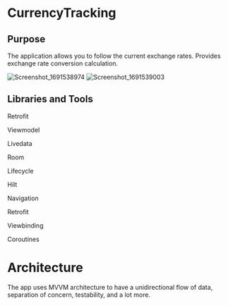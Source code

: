 # CurrencyTracking


## Purpose
The application allows you to follow the current exchange rates. Provides exchange rate conversion calculation.

![Screenshot_1691538974](https://github.com/Coola37/PokemonListApp/assets/110453767/44f0ff9e-8bad-4aff-a908-25e695588323)
![Screenshot_1691539003](https://github.com/Coola37/PokemonListApp/assets/110453767/869b4b2e-a5a9-4472-b04a-bff1075740c9)


## Libraries and Tools

Retrofit </p>
Viewmodel </p>
Livedata</p>
Room</p>
Lifecycle</p>
Hilt</p>
Navigation</p>
Retrofit</p>
Viewbinding</p>
Coroutines</p>


# Architecture
The app uses MVVM architecture to have a unidirectional flow of data, separation of concern, testability, and a lot more.
